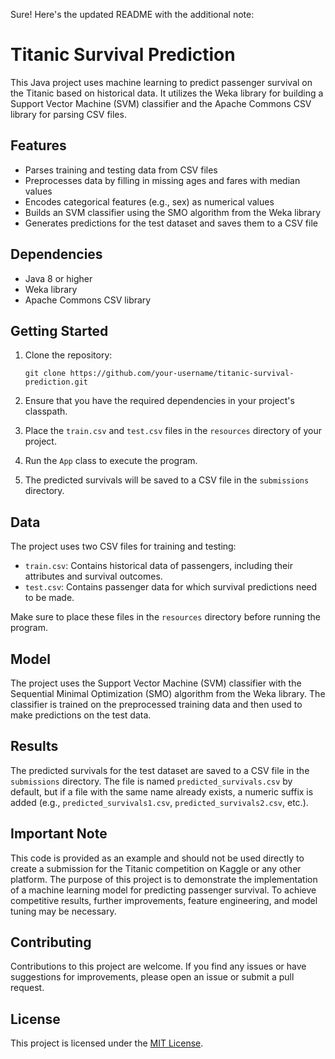 Sure! Here's the updated README with the additional note:

# Titanic Survival Prediction

This Java project uses machine learning to predict passenger survival on the Titanic based on historical data. It utilizes the Weka library for building a Support Vector Machine (SVM) classifier and the Apache Commons CSV library for parsing CSV files.

## Features

- Parses training and testing data from CSV files
- Preprocesses data by filling in missing ages and fares with median values
- Encodes categorical features (e.g., sex) as numerical values
- Builds an SVM classifier using the SMO algorithm from the Weka library
- Generates predictions for the test dataset and saves them to a CSV file

## Dependencies

- Java 8 or higher
- Weka library
- Apache Commons CSV library

## Getting Started

1. Clone the repository:
   ```
   git clone https://github.com/your-username/titanic-survival-prediction.git
   ```

2. Ensure that you have the required dependencies in your project's classpath.

3. Place the `train.csv` and `test.csv` files in the `resources` directory of your project.

4. Run the `App` class to execute the program.

5. The predicted survivals will be saved to a CSV file in the `submissions` directory.

## Data

The project uses two CSV files for training and testing:

- `train.csv`: Contains historical data of passengers, including their attributes and survival outcomes.
- `test.csv`: Contains passenger data for which survival predictions need to be made.

Make sure to place these files in the `resources` directory before running the program.

## Model

The project uses the Support Vector Machine (SVM) classifier with the Sequential Minimal Optimization (SMO) algorithm from the Weka library. The classifier is trained on the preprocessed training data and then used to make predictions on the test data.

## Results

The predicted survivals for the test dataset are saved to a CSV file in the `submissions` directory. The file is named `predicted_survivals.csv` by default, but if a file with the same name already exists, a numeric suffix is added (e.g., `predicted_survivals1.csv`, `predicted_survivals2.csv`, etc.).

## Important Note

This code is provided as an example and should not be used directly to create a submission for the Titanic competition on Kaggle or any other platform. The purpose of this project is to demonstrate the implementation of a machine learning model for predicting passenger survival. To achieve competitive results, further improvements, feature engineering, and model tuning may be necessary.

## Contributing

Contributions to this project are welcome. If you find any issues or have suggestions for improvements, please open an issue or submit a pull request.

## License

This project is licensed under the [MIT License](LICENSE.md).
